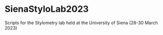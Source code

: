 # SienaStyloLab2023
Scripts for the Stylometry lab held at the University of Siena (28-30 March 2023)

